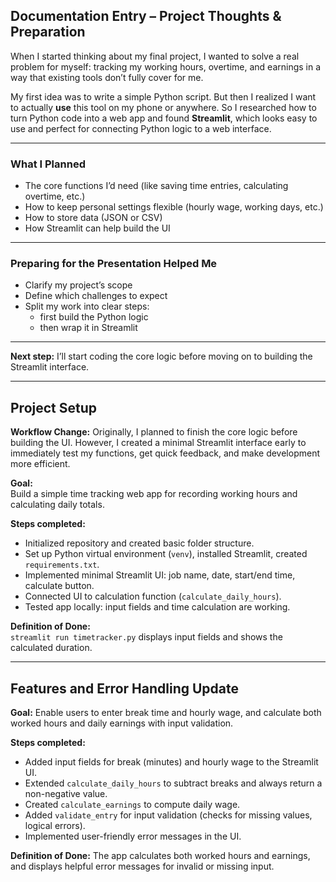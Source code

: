 ## Documentation Entry – Project Thoughts & Preparation

When I started thinking about my final project, I wanted to solve a real problem for myself: tracking my working hours, overtime, and earnings in a way that existing tools don’t fully cover for me.

My first idea was to write a simple Python script. But then I realized I want to actually **use** this tool on my phone or anywhere. So I researched how to turn Python code into a web app and found **Streamlit**, which looks easy to use and perfect for connecting Python logic to a web interface.

---

### What I Planned

- The core functions I’d need (like saving time entries, calculating overtime, etc.)
- How to keep personal settings flexible (hourly wage, working days, etc.)
- How to store data (JSON or CSV)
- How Streamlit can help build the UI

---

### Preparing for the Presentation Helped Me

- Clarify my project’s scope
- Define which challenges to expect
- Split my work into clear steps:
  - first build the Python logic
  - then wrap it in Streamlit

---

**Next step:** I’ll start coding the core logic before moving on to building the Streamlit interface.

--- 

## Project Setup

**Workflow Change:**
Originally, I planned to finish the core logic before building the UI. However, I created a minimal Streamlit interface early to immediately test my functions, get quick feedback, and make development more efficient. 

**Goal:**  
Build a simple time tracking web app for recording working hours and calculating daily totals.

**Steps completed:**
- Initialized repository and created basic folder structure.
- Set up Python virtual environment (`venv`), installed Streamlit, created `requirements.txt`.
- Implemented minimal Streamlit UI: job name, date, start/end time, calculate button.
- Connected UI to calculation function (`calculate_daily_hours`).
- Tested app locally: input fields and time calculation are working.

**Definition of Done:**  
`streamlit run timetracker.py` displays input fields and shows the calculated duration.

---

## Features and Error Handling Update

**Goal:**
Enable users to enter break time and hourly wage, and calculate both worked hours and daily earnings with input validation.

**Steps completed:**
- Added input fields for break (minutes) and hourly wage to the Streamlit UI.
- Extended `calculate_daily_hours` to subtract breaks and always return a non-negative value.
- Created `calculate_earnings` to compute daily wage.
- Added `validate_entry` for input validation (checks for missing values, logical errors).
- Implemented user-friendly error messages in the UI.

**Definition of Done:**
The app calculates both worked hours and earnings, and displays helpful error messages for invalid or missing input.


